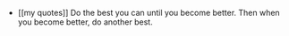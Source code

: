 - [[my quotes]] Do the best you can until you become better. Then when you become better, do another best.
